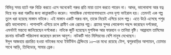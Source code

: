 বিভিন্ন সময় হাটে গরু বিক্রি করতে এসে অনেকেই গরুর প্রতি মায়া ত্যাগ করতে পারেন না। আদর, ভালোবাসা আর যত্ন দিয়ে বড় করা গরুটির জন্য কান্নাকাটিও করেন। সামাজিক যোগাযোগমাধ্যমে এসব দৃশ্য ভাইরাল হয়। তেমনই এক গল্প তুলে ধরা হয়েছে মাস্তান নাটকে। এই মাস্তান একটি গরুর নাম, তাকে নিয়েই এগিয়ে চলে গল্প। এতে উঠে এসেছে পশুর প্রতি ভালোবাসা। পাশাপাশি এগিয়ে চলে গ্রামীণ এক প্রেমের গল্প। গ্রামের সুন্দর লোকেশন পছন্দ করেছেন দর্শকেরা, এমনটাই মন্তব্যে জানিয়েছেন দর্শকেরা। নাটকে জুটি হয়েছেন মুশফিক আর ফারহান ও তানিয়া বৃষ্টি। আব্রাহাম তামিমের রচনায় নাটকটি পরিচালনা করেছেন রুবেল আনুশ। নাটকটি সাত মিলিয়নের বেশি মানুষ দেখেছেন।  
ঈদুল আজহায় প্রচারিত হওয়া নাটকের মধ্যে ইউটিউব ট্রেন্ডিংয়ে ১০–এর মধ্যে রয়েছে টোপ, শ্বশুরবাড়ির আপ্যায়ন, তোমার সাথে আড়ি, তিথিডোর, সামার ব্রেক।
